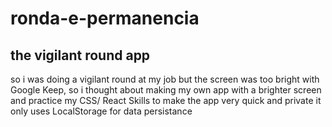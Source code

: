 # ronda-e-permanencia
## the vigilant round app
so i was doing a vigilant round at my job but the screen was too bright with Google Keep, so i thought about making my own app with a brighter screen and practice my CSS/ React Skills
to make the app very quick and private it only uses LocalStorage for data persistance
